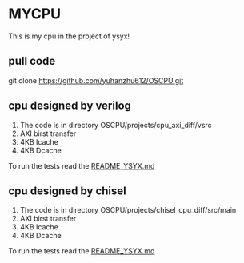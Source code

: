 # MYCPU

This is my cpu in the project of ysyx!

## pull code 

git clone https://github.com/yuhanzhu612/OSCPU.git

## cpu designed by verilog 

1. The code is in directory OSCPU/projects/cpu_axi_diff/vsrc
2. AXI birst transfer
4. 4KB Icache 
5. 4KB Dcache 

To run the tests read the [README_YSYX.md](https://github.com/yuhanzhu612/OSCPU/blob/main/README_YSYX.md)

## cpu designed by chisel 

1. The code is in directory OSCPU/projects/chisel_cpu_diff/src/main
2. AXI birst transfer
4. 4KB Icache 
5. 4KB Dcache 

To run the tests read the [README_YSYX.md](https://github.com/yuhanzhu612/OSCPU/blob/main/README_YSYX.md)
